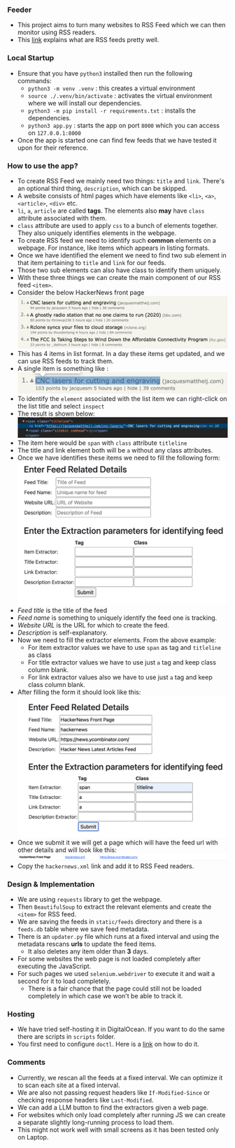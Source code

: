 ### Feeder

- This project aims to turn many websites to RSS Feed which we can then monitor using RSS readers.
- This [link](https://www.xul.fr/en-xml-rss.html) explains what are RSS feeds pretty well.

### Local Startup

- Ensure that you have `python3` installed then run the following commands:
    - `python3 -m venv .venv` : this creates a virtual environment
    - `source ./.venv/bin/activate` : activates the virtual environment where we will install our dependencies.
    - `python3 -m pip install -r requirements.txt` : installs the dependencies.
    - `python3 app.py` : starts the app on port `8000` which you can access on `127.0.0.1:8000`
- Once the app is started one can find few feeds that we have tested it upon for their reference.

### How to use the app?

- To create RSS Feed we mainly need two things: `title` and `link`. There's an optional third thing, `description`,
  which can be skipped.
- A website consists of html pages which have elements like `<li>`, `<a>`, `<article>`, `<div>` etc.
- `li`, `a`, `article` are called **tags**. The elements also **may** have `class` attribute associated with them.
- `class` attribute are used to apply `css` to a bunch of elements together. They also uniquely identifies
  elements in the webpage.
- To create RSS feed we need to identify such **common** elements on a webpage. For instance, like items which appears
  in listing formats.
- Once we have identified the element we need to find two sub element in that item pertaining to `title` and `link` for
  our feeds.
- Those two sub elements can also have class to identify them uniquely.
- With these three things we can create the main component of our RSS feed `<item>`.
- Consider the below HackerNews front page
  ![hackernews](static/img/hn.png)
- This has 4 items in list format. In a day these items get updated, and we can use RSS feeds to track them.
- A single item is something like :
  ![item](static/img/item.png)
- To identify the `element` associated with the list item we can right-click on the list title and select `inspect`
- The result is shown below:
  ![extractors](static/img/extractors.png)
- The item here would be `span` with `class` attribute `titleline`
- The title and link element both will be `a` without any class attributes.
- Once we have identifies these items we need to fill the following form:
  ![form](static/img/form.png)
- *Feed title* is the title of the feed
- *Feed name* is something to uniquely identify the feed one is tracking.
- *Website URL* is the URL for which to create the feed.
- *Description* is self-explanatory.
- Now we need to fill the extractor elements. From the above example:
    - For item extractor values we have to use `span` as tag and `titleline` as class
    - For title extractor values we have to use just `a` tag and keep class column blank.
    - For link extractor values also we have to use just `a` tag and keep class column blank.
- After filling the form it should look like this:
  ![filled](static/img/filled.png)
- Once we submit it we will get a page which will have the feed url with other details and will look like this:
  ![output](static/img/output.png)
- Copy the `hackernews.xml` link and add it to RSS Feed readers.


### Design & Implementation

- We are using `requests` library to get the webpage.
- Then `BeautifulSoup` to extract the relevant elements and create the `<item>` for RSS feed.
- We are saving the feeds in `static/feeds` directory and there is a `feeds.db` table where we save feed metadata.
- There is an `updater.py` file which runs at a fixed interval and using the metadata rescans **urls** to update the
  feed items.
    - It also deletes any item older than **3** days.
- For some websites the web page is not loaded completely after executing the JavaScript.
- For such pages we used `selenium.webdriver` to execute it and wait a second for it to load completely.
    - There is a fair chance that the page could still not be loaded completely in which case we won't be able to track
      it.

### Hosting

- We have tried self-hosting it in DigitalOcean. If you want to do the same there are scripts in `scripts` folder.
- You first need to configure `doctl`. Here is a [link](https://docs.digitalocean.com/reference/doctl/how-to/install/)
  on how to do it.

### Comments

- Currently, we rescan all the feeds at a fixed interval. We can optimize it to scan each site at a fixed interval.
- We are also not passing request headers like `If-Modified-Since` or checking response headers like `Last-Modified`.
- We can add a LLM button to find the extractors given a web page.
- For websites which only load completely after running JS we can create a separate slightly long-running process to load them.
- This might not work well with small screens as it has been tested only on Laptop.